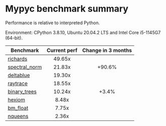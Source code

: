 # Mypyc benchmark summary

Performance is relative to interpreted Python.

Environment: CPython 3.8.10, Ubuntu 20.04.2 LTS and Intel Core i5-1145G7 (64-bit).

| Benchmark | Current perf | Change in 3 months |
| --- | :---: | :---: |
| [richards](benchmarks/richards.md) | 49.65x |  |
| [spectral_norm](benchmarks/spectral_norm.md) | 21.83x | +90.6% |
| [deltablue](benchmarks/deltablue.md) | 19.30x |  |
| [raytrace](benchmarks/raytrace.md) | 18.55x |  |
| [binary_trees](benchmarks/binary_trees.md) | 10.24x | +3.4% |
| [hexiom](benchmarks/hexiom.md) | 8.48x |  |
| [bm_float](benchmarks/bm_float.md) | 7.75x |  |
| [nqueens](benchmarks/nqueens.md) | 2.36x |  |
